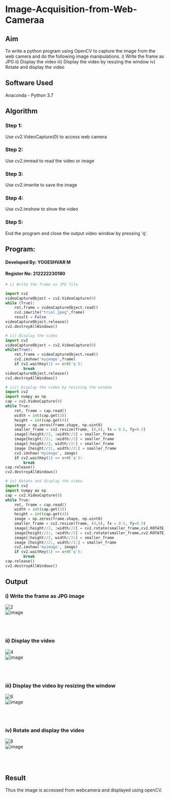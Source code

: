 # Image-Acquisition-from-Web-Cameraa
## Aim

To write a python program using OpenCV to capture the image from the web camera and do the following image manipulations.
i) Write the frame as JPG 
ii) Display the video 
iii) Display the video by resizing the window
iv) Rotate and display the video

## Software Used
Anaconda - Python 3.7
## Algorithm
### Step 1:
Use cv2.VideoCapture(0) to access web camera
<br>

### Step 2:
Use cv2.imread to read the video or image
<br>

### Step 3:
Use cv2.imwrite to save the image
<br>

### Step 4:
Use cv2.imshow to show the video
<br>

### Step 5:
End the program and close the output video window by pressing 'q'.
<br>

## Program:
#### Developed By: YOGESHVAR M
#### Register No: 212222230180
```python
# i) Write the frame as JPG file

import cv2
videoCaptureObject = cv2.VideoCapture(0)
while (True):
    ret,frame = videoCaptureObject.read()
    cv2.imwrite("trial.jpeg",frame)
    result = False
videoCaptureObject.release()
cv2.destroyAllWindows()
```


```python
# ii) Display the video
import cv2
videoCaptureObject = cv2.VideoCapture(0)
while(True):
    ret,frame = videoCaptureObject.read()
    cv2.imshow('myimage',frame)
    if cv2.waitKey(1) == ord('q'):
        break
videoCaptureObject.release()
cv2.destroyAllWindows()
```

```python
# iii) Display the video by resizing the window
import cv2
import numpy as np
cap = cv2.VideoCapture(0)
while True:
    ret, frame = cap.read() 
    width = int(cap.get(3))
    height = int(cap.get(4))
    image = np.zeros(frame.shape, np.uint8) 
    smaller_frame = cv2.resize(frame, (0,0), fx = 0.5, fy=0.5) 
    image[:height//2, :width//2] = smaller_frame
    image[height//2:, :width//2] = smaller_frame
    image[:height//2, width//2:] = smaller_frame 
    image [height//2:, width//2:] = smaller_frame
    cv2.imshow('myimage', image)
    if cv2.waitKey(1) == ord('q'):
        break
cap.release()
cv2.destroyAllWindows()
```


```python
# iv) Rotate and display the video
import cv2
import numpy as np
cap = cv2.VideoCapture(0)
while True:
    ret, frame = cap.read() 
    width = int(cap.get(3))
    height = int(cap.get(4))
    image = np.zeros(frame.shape, np.uint8) 
    smaller_frame = cv2.resize(frame, (0,0), fx = 0.5, fy=0.5) 
    image[:height//2, :width//2] = cv2.rotate(smaller_frame,cv2.ROTATE_180)
    image[height//2:, :width//2] = cv2.rotate(smaller_frame,cv2.ROTATE_180)
    image[:height//2, width//2:] = smaller_frame 
    image [height//2:, width//2:] = smaller_frame
    cv2.imshow('myimage', image)
    if cv2.waitKey(1) == ord('q'):
        break
cap.release()
cv2.destroyAllWindows()
```
## Output

### i) Write the frame as JPG image
![2](https://github.com/Yogeshvar005/Image_Acqusition-_using_Web_Camera/assets/113497367/b188bcef-3ff3-4135-947b-ea07117b2a79)                                 
![image](https://github.com/Thirisha-s/Image_Acqusition-_using_Web_Camera/assets/120380280/0bd01b0b-0d7b-42f3-9afb-0ab612dbf0b2)


</br>
</br>


### ii) Display the video
![4](https://github.com/Yogeshvar005/Image_Acqusition-_using_Web_Camera/assets/113497367/739d3d28-d1bc-43eb-88c8-44f5a54e4495)     
![image](https://github.com/Thirisha-s/Image_Acqusition-_using_Web_Camera/assets/120380280/5120105b-65da-439d-9fed-d6f96776b7f9)

</br>
</br>


### iii) Display the video by resizing the window
![6](https://github.com/Yogeshvar005/Image_Acqusition-_using_Web_Camera/assets/113497367/e6219f79-5c75-4776-aad8-e41a336dfb3e)     
![image](https://github.com/Thirisha-s/Image_Acqusition-_using_Web_Camera/assets/120380280/12c62f5a-446a-44d7-9a89-c5abfea68b11)


</br>
</br>



### iv) Rotate and display the video
![8](https://github.com/Yogeshvar005/Image_Acqusition-_using_Web_Camera/assets/113497367/faf660f3-a8fc-467e-9aad-d779963ade0e)    
![image](https://github.com/Thirisha-s/Image_Acqusition-_using_Web_Camera/assets/120380280/75615801-289e-4a77-8913-d129a80cd186)


</br>
</br>


## Result 
Thus the image is accessed from webcamera and displayed using openCV.
